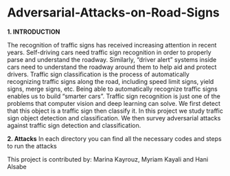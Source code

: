 # Adversarial-Attacks-on-Road-Signs

**1. INTRODUCTION**

The recognition of traffic signs has received increasing attention in recent years. 
Self-driving cars need traffic sign recognition in order to properly parse and 
understand the roadway. Similarly, “driver alert” systems inside cars need to
understand the roadway around them to help aid and protect drivers. Traffic sign 
classification is the process of automatically recognizing traffic signs along the road, 
including speed limit signs, yield signs, merge signs, etc. Being able to automatically
recognize traffic signs enables us to build “smarter cars”. Traffic sign recognition is
just one of the problems that computer vision and deep learning can solve. We first detect
that this object is a traffic sign then classify it. In this project we study traffic sign 
object detection and classification. We then survey adversarial attacks against traffic sign
detection and classification.

**2. Attacks**
In each directory you can find all the necessary codes and steps to run the attacks

This project is contributed by:
Marina Kayrouz, Myriam Kayali and Hani Alsabe
